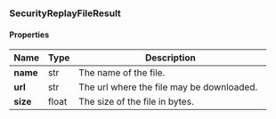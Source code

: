 

[//]: # (CLASS:SecurityReplayFileResult)

[//]: # (KIND:object)

### SecurityReplayFileResult

#### Properties

[//]: # (START_DEFINITION)

Name | Type | Description
------------ | ------------- | -------------
**name** | str | The name of the file. &nbsp;
**url** | str | The url where the file may be downloaded. &nbsp;
**size** | float | The size of the file in bytes. &nbsp;

[//]: # (END_DEFINITION)



